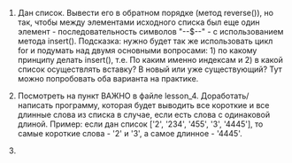 1. Дан список. Вывести его в обратном порядке (метод reverse()), но так, чтобы между элементами исходного списка был еще один элемент - последовательность символов "--$--" - с использованием метода insert(). Подсказка: нужно будет так же использовать цикл for и подумать над двумя основными вопросами: 1) по какому принципу делать insert(), т.е. По каким именно индексам и 2) в какой список осуществлять вставку? В новый или уже существующий? Тут можно попробовать оба варианта на практике.

2. Посмотреть на пункт ВАЖНО в файле lesson_4. Доработать/написать программу, которая будет выводить все короткие и все длинные слова из списка в случае, если есть слова с одинаковой длиной.
Пример: если дан список ['2', '234', '455', '3', '4445'], то самые короткие слова - '2' и '3', а самое длинное - '4445'.

3. 